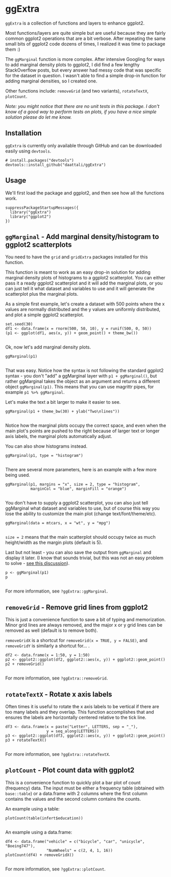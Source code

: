 ggExtra
=======

`ggExtra` is a collection of functions and layers to enhance ggplot2.

Most functions/layers are quite simple but are useful because they are
fairly common ggplot2 operations that are a bit verbose. After repeating
the same small bits of ggplot2 code dozens of times, I realized it was
time to package them :)

The `ggMarginal` function is more complex. After intensive Googling for
ways to add marginal density plots to ggplot2, I did find a few lengthy
StackOverflow posts, but every answer had messy code that was specific
for the dataset in question. I wasn't able to find a simple drop-in
function for adding marginal densities, so I created one.

Other functions include: `removeGrid` (and two variants), `rotateTextX`,
`plotCount`.

*Note: you might notice that there are no unit tests in this package. I
don't know of a good way to perform tests on plots, if you have a nice
simple solution please do let me know.*

Installation
------------

`ggExtra` is currently only available through GitHub and can be
downloaded easily using `devtools`.

    # install.packages("devtools")
    devtools::install_github("daattali/ggExtra")

Usage
-----

We'll first load the package and ggplot2, and then see how all the
functions work.

    suppressPackageStartupMessages({
      library("ggExtra")
      library("ggplot2")
    })

`ggMarginal` - Add marginal density/histogram to ggplot2 scatterplots
---------------------------------------------------------------------

You need to have the `grid` and `gridExtra` packages installed for this
function.

This function is meant to work as an easy drop-in solution for adding
marginal density plots of histograms to a ggplot2 scatterplot. You can
either pass it a ready ggplot2 scatterplot and it will add the marginal
plots, or you can just tell it what dataset and variables to use and it
will generate the scatterplot plus the marginal plots.

As a simple first example, let's create a dataset with 500 points where
the x values are normally distributed and the y values are uniformly
distributed, and plot a simple ggplot2 scatterplot.

    set.seed(30)
    df1 <- data.frame(x = rnorm(500, 50, 10), y = runif(500, 0, 50))
    (p1 <- ggplot(df1, aes(x, y)) + geom_point() + theme_bw())

<img src="overview_files/figure-markdown_strict/init-plot-1.png" title="" alt="" style="display: block; margin: auto;" />

Ok, now let's add marginal density plots.

    ggMarginal(p1)

<img src="overview_files/figure-markdown_strict/ggmarginal-basic-1.png" title="" alt="" style="display: block; margin: auto;" />

That was easy. Notice how the syntax is not following the standard
ggplot2 syntax - you don't "add" a ggMarginal layer with
`p1 + ggMarginal()`, but rather ggMarginal takes the object as an
argument and returns a different object `ggMarginal(p1)`. This means
that you can use magrittr pipes, for example `p1 %>% ggMarginal`.

Let's make the text a bit larger to make it easier to see.

    ggMarginal(p1 + theme_bw(30) + ylab("Two\nlines"))

<img src="overview_files/figure-markdown_strict/ggmarginal-large-1.png" title="" alt="" style="display: block; margin: auto;" />

Notice how the marginal plots occupy the correct space, and even when
the main plot's points are pushed to the right because of larger text or
longer axis labels, the marginal plots automatically adjust.

You can also show histograms instead.

    ggMarginal(p1, type = "histogram")

<img src="overview_files/figure-markdown_strict/ggmarginal-hist-1.png" title="" alt="" style="display: block; margin: auto;" />

There are several more parameters, here is an example with a few more
being used.

    ggMarginal(p1, margins = "x", size = 2, type = "histogram",
               marginCol = "blue", marginFill = "orange")

<img src="overview_files/figure-markdown_strict/ggmarginal-params-1.png" title="" alt="" style="display: block; margin: auto;" />

You don't have to supply a ggplot2 scatterplot, you can also just tell
ggMarginal what dataset and variables to use, but of course this way you
lose the ability to customize the main plot (change
text/font/theme/etc).

    ggMarginal(data = mtcars, x = "wt", y = "mpg")

<img src="overview_files/figure-markdown_strict/ggmarginal-manual-1.png" title="" alt="" style="display: block; margin: auto;" />

`size = 2` means that the main scatterplot should occupy twice as much
height/width as the margin plots (default is 5).

Last but not least - you can also save the output from `ggMarginal` and
display it later. (I know that sounds trivial, but this was not an easy
problem to solve - [see this
discussion](http://stackoverflow.com/questions/29062766/store-output-from-gridextragrid-arrange-into-an-object)).

    p <- ggMarginal(p1)
    p

<img src="overview_files/figure-markdown_strict/ggmarginal-save-1.png" title="" alt="" style="display: block; margin: auto;" />

For more information, see `?ggExtra::ggMarginal`.

`removeGrid` - Remove grid lines from ggplot2
---------------------------------------------

This is just a convenience function to save a bit of typing and
memorization. Minor grid lines are always removed, and the major x or y
grid lines can be removed as well (default is to remove both).

`removeGridX` is a shortcut for `removeGrid(x = TRUE, y = FALSE)`, and
`removeGridY` is similarly a shortcut for...
<leave as exercise for reader>.

    df2 <- data.frame(x = 1:50, y = 1:50)
    p2 <- ggplot2::ggplot(df2, ggplot2::aes(x, y)) + ggplot2::geom_point()
    p2 + removeGrid()

<img src="overview_files/figure-markdown_strict/removeGrid-1.png" title="" alt="" style="display: block; margin: auto;" />

For more information, see `?ggExtra::removeGrid`.

`rotateTextX` - Rotate x axis labels
------------------------------------

Often times it is useful to rotate the x axis labels to be vertical if
there are too many labels and they overlap. This function accomplishes
that and ensures the labels are horizontally centered relative to the
tick line.

    df3 <- data.frame(x = paste("Letter", LETTERS, sep = "_"),
                      y = seq_along(LETTERS))
    p3 <- ggplot2::ggplot(df3, ggplot2::aes(x, y)) + ggplot2::geom_point()
    p3 + rotateTextX()

<img src="overview_files/figure-markdown_strict/rotateTextX-1.png" title="" alt="" style="display: block; margin: auto;" />

For more information, see `?ggExtra::rotateTextX`.

`plotCount` - Plot count data with ggplot2
------------------------------------------

This is a convenience function to quickly plot a bar plot of count
(frequency) data. The input must be either a frequency table (obtained
with `base::table`) or a data.frame with 2 columns where the first
column contains the values and the second column contains the counts.

An example using a table:

    plotCount(table(infert$education))

<img src="overview_files/figure-markdown_strict/plotCount-table-1.png" title="" alt="" style="display: block; margin: auto;" />

An example using a data.frame:

    df4 <- data.frame("vehicle" = c("bicycle", "car", "unicycle", "Boeing747"),
                      "NumWheels" = c(2, 4, 1, 16))
    plotCount(df4) + removeGridX()

<img src="overview_files/figure-markdown_strict/plotCount-df-1.png" title="" alt="" style="display: block; margin: auto;" />

For more information, see `?ggExtra::plotCount`.
